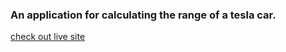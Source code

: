 ### An application for calculating the range of a tesla car.

[check out live site](https://tesla-range-calculator-steel.vercel.app/)
